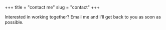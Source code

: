 +++
title = "contact me"
slug = "contact"
+++


Interested in working together? Email me and I'll get back to you as soon as possible.